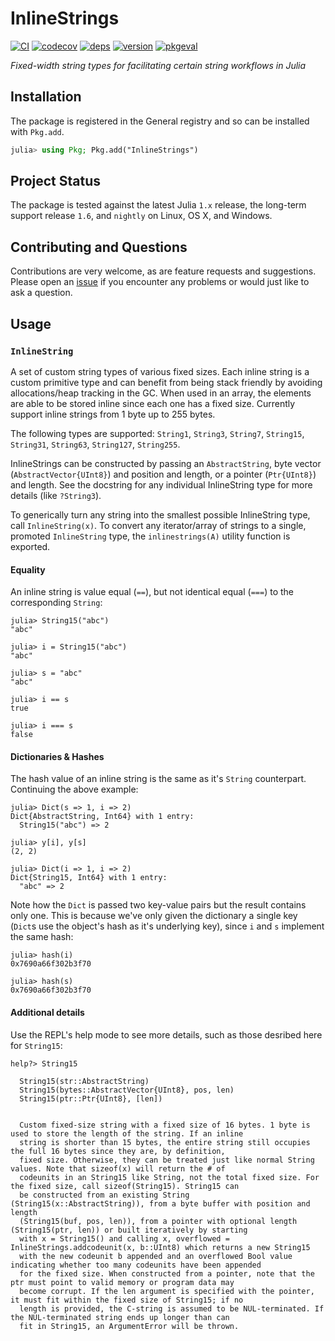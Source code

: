 # InlineStrings

[![CI](https://github.com/JuliaData/InlineStrings.jl/workflows/CI/badge.svg)](https://github.com/JuliaData/InlineStrings.jl/actions?query=workflow%3ACI)
[![codecov](https://codecov.io/gh/JuliaData/InlineStrings.jl/branch/master/graph/badge.svg)](https://codecov.io/gh/JuliaData/InlineStrings.jl)
[![deps](https://juliahub.com/docs/InlineStrings/deps.svg)](https://juliahub.com/ui/Packages/InlineStrings/muGbw?t=2)
[![version](https://juliahub.com/docs/InlineStrings/version.svg)](https://juliahub.com/ui/Packages/InlineStrings/muGbw)
[![pkgeval](https://juliahub.com/docs/InlineStrings/pkgeval.svg)](https://juliahub.com/ui/Packages/InlineStrings/muGbw)

*Fixed-width string types for facilitating certain string workflows in Julia*

## Installation

The package is registered in the General registry and so can be installed with `Pkg.add`.

```julia
julia> using Pkg; Pkg.add("InlineStrings")
```

## Project Status

The package is tested against the latest Julia `1.x` release, the long-term support release `1.6`, and `nightly` on Linux, OS X, and Windows.

## Contributing and Questions

Contributions are very welcome, as are feature requests and suggestions. Please open an
[issue][issues-url] if you encounter any problems or would just like to ask a question.

[codecov-img]: https://codecov.io/gh/JuliaData/InlineStrings.jl/branch/master/graph/badge.svg
[codecov-url]: https://codecov.io/gh/JuliaData/InlineStrings.jl

[issues-url]: https://github.com/JuliaData/InlineStrings.jl/issues

## Usage

### `InlineString`

A set of custom string types of various fixed sizes. Each inline string is a
custom primitive type and can benefit from being stack friendly by avoiding
allocations/heap tracking in the GC. When used in an array, the elements are
able to be stored inline since each one has a fixed size. Currently support
inline strings from 1 byte up to 255 bytes.

The following types are supported: `String1`, `String3`, `String7`, `String15`,
`String31`, `String63`, `String127`, `String255`.

InlineStrings can be constructed by passing an `AbstractString`, byte vector
(`AbstractVector{UInt8}`) and position and length, or a pointer (`Ptr{UInt8}`)
and length. See the docstring for any individual InlineString type for more details
(like `?String3`).

To generically turn any string into the smallest possible InlineString type,
call `InlineString(x)`. To convert any iterator/array of strings to a single,
promoted `InlineString` type, the `inlinestrings(A)` utility function is exported.

#### Equality

An inline string is value equal (`==`), but not identical equal (`===`) to the corresponding `String`:

```julia-repl
julia> String15("abc")
"abc"

julia> i = String15("abc")
"abc"

julia> s = "abc"
"abc"

julia> i == s
true

julia> i === s
false
```

#### Dictionaries & Hashes

The hash value of an inline string is the same as it's `String` counterpart. Continuing the above example:

```julia-repl
julia> Dict(s => 1, i => 2)
Dict{AbstractString, Int64} with 1 entry:
  String15("abc") => 2

julia> y[i], y[s]
(2, 2)

julia> Dict(i => 1, i => 2)
Dict{String15, Int64} with 1 entry:
  "abc" => 2

```

Note how the `Dict` is passed two key-value pairs but the result contains only one. 
This is because we've only given the dictionary a single key (`Dict`s use the object's hash as it's underlying key), since `i` and `s` implement the same hash:

```julia-repl
julia> hash(i)
0x7690a66f302b3f70

julia> hash(s)
0x7690a66f302b3f70
```

#### Additional details

Use the REPL's help mode to see more details, such as those desribed here for `String15`:

```julia-repl
help?> String15

  String15(str::AbstractString)
  String15(bytes::AbstractVector{UInt8}, pos, len)
  String15(ptr::Ptr{UInt8}, [len])


  Custom fixed-size string with a fixed size of 16 bytes. 1 byte is used to store the length of the string. If an inline
  string is shorter than 15 bytes, the entire string still occupies the full 16 bytes since they are, by definition,
  fixed size. Otherwise, they can be treated just like normal String values. Note that sizeof(x) will return the # of
  codeunits in an String15 like String, not the total fixed size. For the fixed size, call sizeof(String15). String15 can
  be constructed from an existing String (String15(x::AbstractString)), from a byte buffer with position and length
  (String15(buf, pos, len)), from a pointer with optional length (String15(ptr, len)) or built iteratively by starting
  with x = String15() and calling x, overflowed = InlineStrings.addcodeunit(x, b::UInt8) which returns a new String15
  with the new codeunit b appended and an overflowed Bool value indicating whether too many codeunits have been appended
  for the fixed size. When constructed from a pointer, note that the ptr must point to valid memory or program data may
  become corrupt. If the len argument is specified with the pointer, it must fit within the fixed size of String15; if no
  length is provided, the C-string is assumed to be NUL-terminated. If the NUL-terminated string ends up longer than can
  fit in String15, an ArgumentError will be thrown.
```

